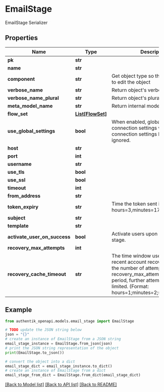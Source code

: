 # EmailStage

EmailStage Serializer

## Properties

Name | Type | Description | Notes
------------ | ------------- | ------------- | -------------
**pk** | **str** |  | [readonly] 
**name** | **str** |  | 
**component** | **str** | Get object type so that we know how to edit the object | [readonly] 
**verbose_name** | **str** | Return object&#39;s verbose_name | [readonly] 
**verbose_name_plural** | **str** | Return object&#39;s plural verbose_name | [readonly] 
**meta_model_name** | **str** | Return internal model name | [readonly] 
**flow_set** | [**List[FlowSet]**](FlowSet.md) |  | [optional] 
**use_global_settings** | **bool** | When enabled, global Email connection settings will be used and connection settings below will be ignored. | [optional] 
**host** | **str** |  | [optional] 
**port** | **int** |  | [optional] 
**username** | **str** |  | [optional] 
**use_tls** | **bool** |  | [optional] 
**use_ssl** | **bool** |  | [optional] 
**timeout** | **int** |  | [optional] 
**from_address** | **str** |  | [optional] 
**token_expiry** | **str** | Time the token sent is valid (Format: hours&#x3D;3,minutes&#x3D;17,seconds&#x3D;300). | [optional] 
**subject** | **str** |  | [optional] 
**template** | **str** |  | [optional] 
**activate_user_on_success** | **bool** | Activate users upon completion of stage. | [optional] 
**recovery_max_attempts** | **int** |  | [optional] 
**recovery_cache_timeout** | **str** | The time window used to count recent account recovery attempts. If the number of attempts exceed recovery_max_attempts within this period, further attempts will be rate-limited. (Format: hours&#x3D;1;minutes&#x3D;2;seconds&#x3D;3). | [optional] 

## Example

```python
from authentik_openapi.models.email_stage import EmailStage

# TODO update the JSON string below
json = "{}"
# create an instance of EmailStage from a JSON string
email_stage_instance = EmailStage.from_json(json)
# print the JSON string representation of the object
print(EmailStage.to_json())

# convert the object into a dict
email_stage_dict = email_stage_instance.to_dict()
# create an instance of EmailStage from a dict
email_stage_from_dict = EmailStage.from_dict(email_stage_dict)
```
[[Back to Model list]](../README.md#documentation-for-models) [[Back to API list]](../README.md#documentation-for-api-endpoints) [[Back to README]](../README.md)


